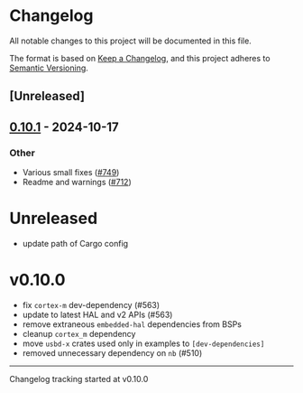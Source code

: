 # Changelog

All notable changes to this project will be documented in this file.

The format is based on [Keep a Changelog](https://keepachangelog.com/en/1.0.0/),
and this project adheres to [Semantic Versioning](https://semver.org/spec/v2.0.0.html).

## [Unreleased]

## [0.10.1](https://github.com/jbeaurivage/atsamd/compare/qt_py_m0-0.10.0...qt_py_m0-0.10.1) - 2024-10-17

### Other

- Various small fixes ([#749](https://github.com/jbeaurivage/atsamd/pull/749))
- Readme and warnings ([#712](https://github.com/jbeaurivage/atsamd/pull/712))
# Unreleased

- update path of Cargo config

# v0.10.0

- fix `cortex-m` dev-dependency (#563)
- update to latest HAL and v2 APIs (#563)
- remove extraneous `embedded-hal` dependencies from BSPs
- cleanup `cortex_m` dependency
- move `usbd-x` crates used only in examples to `[dev-dependencies]`
- removed unnecessary dependency on `nb` (#510)

---

Changelog tracking started at v0.10.0

